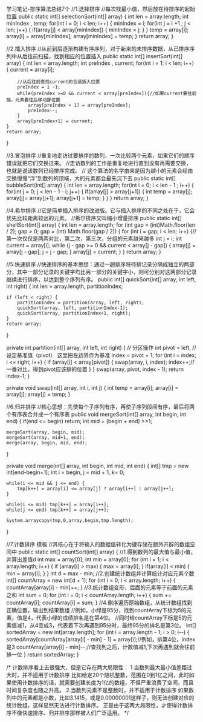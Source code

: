 学习笔记-排序算法总结7个
//1.选择排序
//每次找最小值，然后放在待排序的起始位置
public static int[] selectionSort(int[] array) {
    int len = array.length;
    int minIndex , temp;
    for(int i = 0; i < len; i++) {
        minIndex = i;
        for(int j = i +1 ; j < len; j++) {
            if(array[j] < array[minIndex]) {
                minIndex = j;
            }
        }
        temp = array[i];
        array[i] = array[minIndex];
        array[minIndex] = temp;
    }
    return array;
}

//2.插入排序
//从前到后逐渐构建有序序列，对于新来的未排序数据，从已排序序列中从后往前扫描，找到相应的位置插入
public static int[] insertSort(int[] array) {
    int len = array.length;
    int preIndex , current;
    for(int i = 1; i < len; i++) {
        current = array[i];

        //从后往前查找current的合适插入位置
        preIndex = i -1;
        while(preIndex >=0 && current < array[preIndex]){//如果current要往前插，元素要往后移动挪位置
            array[preIndex + 1] = array[preIndex];
            preIndex--;
        }
        array[preIndex+1] = current;
    }
    return array;
}

//3.冒泡排序
//重复地走访过要排序的数列，一次比较两个元素，如果它们的顺序错误就把它们交换过来。
//走访数列的工作是重复地进行直到没有再需要交换，也就是说该数列已经排序完成。
// 这个算法的名字由来是因为越小的元素会经由交换慢慢“浮”到数列的顶端，大的元素都会最先沉下去
public static int[] bubbleSort(int[] array) {
    int len = array.length;
    for(int i = 0; i < len - 1 ; i++) {
       for(int j = 0; j < len - 1 - i; j++) {
           if(array[j] > array[j+1]) {
               int temp = array[j];
               array[j]= array[j+1];
               array[j+1] = temp;
           }
       }
    }
    return array;
}

//4.希尔排序
//它是简单插入排序的改进版。它与插入排序的不同之处在于，它会优先比较距离较远的元素。
//希尔排序又叫缩小增量排序
public static int[] shellSort(int[] array) {
    int len = array.length;
    for (int gap = (int)Math.floor(len / 2); gap > 0; gap = (int) Math.floor(gap / 2)) {
        for (int i = gap; i < len; i++) {//第一次仅仅是两两对比，第二次，第三次，分组的元素越来越多
            int j = i;
            int current = array[i];
            while (j - gap >= 0 && current < array[j - gap]) {
                array[j] = array[j - gap];
                j = j - gap;
            }
            array[j] = current;
        }
    }
    return array;
}

//5.快速排序
//快速排序的基本思想：通过一趟排序将待排记录分隔成独立的两部分，其中一部分记录的关键字均比另一部分的关键字小，则可分别对这两部分记录继续进行排序，以达到整个序列有序。
public int[] quickSort(int[] array, int left, int right) {
    int len = array.length,
            partitionIndex;

    if (left < right) {
        partitionIndex = partition(array, left, right);
        quickSort(array, left, partitionIndex-1);
        quickSort(array, partitionIndex+1, right);
    }
    return array;
}

private int partition(int[] array, int left, int right) {     // 分区操作
    int pivot = left,                  // 设定基准值（pivot） 这里把左边界作为基准
        index = pivot + 1;
    for (int i = index; i <= right; i++) {
        if (array[i] < array[pivot]) {
            swap(array, i, index);
            index++;//一番对比，得到pivot应该排的位置
        }
    }
    swap(array, pivot, index - 1);
    return index-1;
}

private void swap(int[] array, int i, int j) {
    int temp = array[i];
    array[i] = array[j];
    array[j] = temp;
}

//6.归并排序
//核心思想：先使每个子序列有序，再使子序列段间有序，最后将两个有序表合并成一个有序表
public void mergeSort(int[] array, int begin, int end) {
    if(end <= begin) return;
    int mid = (begin + end) >>1;

    mergeSort(array, begin, mid);
    mergeSort(array, mid+1, end);
    merge(array, begin, mid, end);
}

private void merge(int[] array, int begin, int mid, int end) {
    int[] tmp = new int[end-begin+1];
    int i = begin, j = mid + 1, k= 0;

    while(i <= mid && j <= end) {
        tmp[k++] = array[i] <= array[j] ? array[i++] : array[j++];
    }

    while(i <= mid) tmp[k++] = array[i++];
    while(j <= end) tmp[k++] = array[j++];

    System.arraycopy(tmp,0,array,begin,tmp.length);
}



//7.计数排序 模板
//其核心在于将输入的数据值转化为键存储在额外开辟的数组空间中
public static int[] countSort(int[] array) {
    //1.得到数列的最大值与最小值，并算出差值d
    int max = array[0];
    int min = array[0];
    for (int i = 1; i < array.length; i++) {
        if (array[i] > max) {
            max = array[i];
        }
        if(array[i] < min) {
            min = array[i];
        }
    }
    int d = max - min;
    //2.创建统计数组并计算统计对应元素个数
    int[] countArray = new int[d + 1];
    for (int i = 0; i < array.length; i++) {
        countArray[array[i] - min]++;
    }
    //3.统计数组变形，后面的元素等于前面的元素之和
    int sum = 0;
    for (int i = 0; i < countArray.length; i++) {
        sum += countArray[i];
        countArray[i] = sum;
    }
    //4.倒序遍历原始数组，从统计数组找到正确位置，输出到结果数组
    //例如，小绿是95分，找到countArray下标为5的元素，值是4，代表小绿的成绩排名是在第4位。
    //同时给countArray下标是5的元素值减1，从4变成3，代表着下次再遇到95分时，最终95分的排名是第3位。
    int[] sortedArray = new int[array.length];
    for (int i = array.length - 1; i > 0; i--) {
        sortedArray[countArray[array[i] - min] - 1] = array[i];//例如，排第4位，index 是3
        countArray[array[i] - min]--;//查找到之后，计数值减1,下次再遇到就会往前排一位
    }
    return sortedArray;
}

/*
计数排序看上去很强大，但是它存在两大局限性：
1.当数列最大最小值差距过大时，并不适用于计数排序
比如给定20个随机整数，范围在0到1亿之间，此时如果使用计数排序的话，就需要创建长度为1亿的数组，不但严重浪费了空间，而且时间复杂度也随之升高。
2.当数列元素不是整数时，并不适用于计数排序
如果数列中的元素都是小数，比如3.1415，或是0.00000001这样子，则无法创建对应的统计数组，这样显然无法进行计数排序。
正是由于这两大局限性，才使得计数排序不像快速排序、归并排序那样被人们广泛适用。
 */
